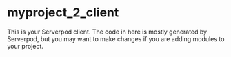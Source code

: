 # myproject_2_client

This is your Serverpod client. The code in here is mostly generated by
Serverpod, but you may want to make changes if you are adding modules to your
project.
